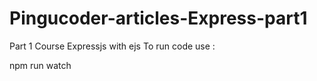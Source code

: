 # Pingucoder-articles-Express-part1
Part 1 Course Expressjs with ejs 
To run code use :  <p> npm run watch </p>
